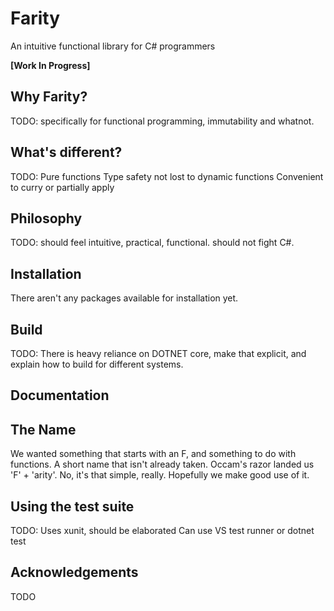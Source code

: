 # Farity
An intuitive functional library for C# programmers

**[Work In Progress]**

## Why Farity?
TODO: specifically for functional programming, immutability and whatnot.

## What's different?
TODO:
Pure functions
Type safety not lost to dynamic functions
Convenient to curry or partially apply

## Philosophy
TODO:
should feel intuitive, practical, functional. should not fight C#.

## Installation
There aren't any packages available for installation yet.

## Build
TODO:
There is heavy reliance on DOTNET core, make that explicit,
and explain how to build for different systems.

## Documentation

## The Name
We wanted something that starts with an F, and something to do with functions.
A short name that isn't already taken. Occam's razor landed us 'F' + 'arity'.
No, it's that simple, really. Hopefully we make good use of it.

## Using the test suite
TODO:
Uses xunit, should be elaborated
Can use VS test runner
or dotnet test

## Acknowledgements
TODO
